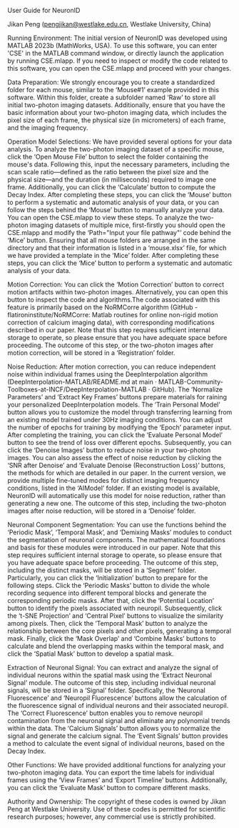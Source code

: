 User Guide for NeuronID

Jikan Peng (pengjikan@westlake.edu.cn, Westlake University, China)

Running Environment: The initial version of NeuronID was developed using MATLAB 2023b (MathWorks, USA). To use this software, you can enter 'CSE' in the MATLAB command window, or directly launch the application by running CSE.mlapp. If you need to inspect or modify the code related to this software, you can open the CSE.mlapp and proceed with your changes.

Data Preparation: We strongly encourage you to create a standardized folder for each mouse, similar to the ‘Mouse#1’ example provided in this software. Within this folder, create a subfolder named ‘Raw’ to store all initial two-photon imaging datasets. Additionally, ensure that you have the basic information about your two-photon imaging data, which includes the pixel size of each frame, the physical size (in micrometers) of each frame, and the imaging frequency.

Operation Model Selections: We have provided several options for your data analysis.
To analyze the two-photon imaging dataset of a specific mouse, click the ‘Open Mouse File’ button to select the folder containing the mouse's data. Following this, input the necessary parameters, including the scan scale ratio—defined as the ratio between the pixel size and the physical size—and the duration (in milliseconds) required to image one frame. Additionally, you can click the ‘Calculate’ button to compute the Decay Index. After completing these steps, you can click the ‘Mouse’ button to perform a systematic and automatic analysis of your data, or you can follow the steps behind the ‘Mouse’ button to manually analyze your data. You can open the CSE.mlapp to view these steps.
To analyze the two-photon imaging datasets of multiple mice, first-firstly you should open the CSE.mlapp and modify the ‘Path="Input your file pathway"’ code behind the ‘Mice’ button. Ensuring that all mouse folders are arranged in the same directory and that their information is listed in a ‘mouse.xlsx’ file, for which we have provided a template in the ‘Mice’ folder. After completing these steps, you can click the ‘Mice’ button to perform a systematic and automatic analysis of your data.

Motion Correction: You can click the ‘Motion Correction’ button to correct motion artifacts within two-photon images. Alternatively, you can open this button to inspect the code and algorithms.The code associated with this feature is primarily based on the NoRMCorre algorithm (GitHub - flatironinstitute/NoRMCorre: Matlab routines for online non-rigid motion correction of calcium imaging data), with corresponding modifications described in our paper. 
Note that this step requires sufficient internal storage to operate, so please ensure that you have adequate space before proceeding. The outcome of this step, or the two-photon images after motion correction, will be stored in a ‘Registration’ folder.

Noise Reduction: After motion correction, you can reduce independent noise within individual frames using the DeepInterpolation algorithm (DeepInterpolation-MATLAB/README.md at main · MATLAB-Community-Toolboxes-at-INCF/DeepInterpolation-MATLAB · GitHub). The ‘Normalize Parameters’ and ‘Extract Key Frames’ buttons prepare materials for raining your personalized DeepInterpolation models. The ‘Train Personal Model’ button allows you to customize the model through transferring learning from an existing model trained under 30Hz imaging conditions. You can adjust the number of epochs for training by modifying the ‘Epoch’ parameter input. After completing the training, you can click the ‘Evaluate Personal Model’ button to see the trend of loss over different epochs. Subsequently, you can click the ‘Denoise Images’ button to reduce noise in your two-photon images. You can also assess the effect of noise reduction by clicking the ‘SNR after Denoise’ and ‘Evaluate Denoise (Reconstruction Loss)’ buttons, the methods for which are detailed in our paper. 
In the current version, we provide multiple fine-tuned modes for distinct imaging frequency conditions, listed in the ‘AIModel’ folder. If an existing model is available, NeuronID will automatically use this model for noise reduction, rather than generating a new one. The outcome of this step, including the two-photon images after noise reduction, will be stored in a ‘Denoise’ folder.

Neuronal Component Segmentation: You can use the functions behind the ‘Periodic Mask’, ‘Temporal Mask’, and ‘Demixing Masks’ modules to conduct the segmentation of neuronal components. The mathematical foundations and basis for these modules were introduced in our paper. Note that this step requires sufficient internal storage to operate, so please ensure that you have adequate space before proceeding. The outcome of this step, including the distinct masks, will be stored in a ‘Segment’ folder.
Particularly, you can click the ‘Initialization’ button to prepare for the following steps. Click the ‘Periodic Masks’ button to divide the whole recording sequence into different temporal blocks and generate the corresponding periodic masks. After that, click the ‘Potential Location’ button to identify the pixels associated with neuropil. Subsequently, click the ‘t-SNE Projection’ and ‘Central Pixel’ buttons to visualize the similarity among pixels. Then, click the ‘Temporal Mask’ button to analyze the relationship between the core pixels and other pixels, generating a temporal mask. Finally, click the ‘Mask Overlap’ and ‘Combine Masks’ buttons to calculate and blend the overlapping masks within the temporal mask, and click the ‘Spatial Mask’ button to develop a spatial mask.

Extraction of Neuronal Signal: You can extract and analyze the signal of individual neurons within the spatial mask using the ‘Extract Neuronal Signal’ module. The outcome of this step, including individual neuronal signals, will be stored in a ‘Signal’ folder. Specifically, the ‘Neuronal Fluorescence’ and ‘Neuropil Fluorescence’ buttons allow the calculation of the fluorescence signal of individual neurons and their associated neuropil. The ‘Correct Fluorescence’ button enables you to remove neuropil contamination from the neuronal signal and eliminate any polynomial trends within the data. The ‘Calcium Signals’ button allows you to normalize the signal and generate the calcium signal. The ‘Event Signals’ button provides a method to calculate the event signal of individual neurons, based on the Decay Index.

Other Functions: We have provided additional functions for analyzing your two-photon imaging data. You can export the time labels for individual frames using the ‘View Frames’ and ‘Export Timeline’ buttons. Additionally, you can click the ‘Evaluate Mask’ button to compare different masks. 

Authority and Ownership: The copyright of these codes is owned by Jikan Peng at Westlake University. Use of these codes is permitted for scientific research purposes; however, any commercial use is strictly prohibited. 
